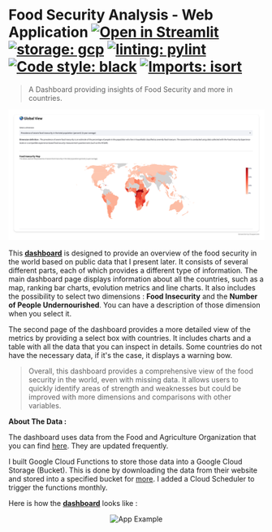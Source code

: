 

# Food Security Analysis - Web Application [![Open in Streamlit](https://static.streamlit.io/badges/streamlit_badge_black_white.svg)](https://npogeant-food-security-app-1--global-view-0egely.streamlit.app/) [![storage: gcp](https://img.shields.io/badge/storage-gcp-991515)](https://cloud.google.com/?hl=fr) [![linting: pylint](https://img.shields.io/badge/linting-pylint-yellowgreen)](https://github.com/PyCQA/pylint) [![Code style: black](https://img.shields.io/badge/code%20style-black-000000.svg)](https://github.com/psf/black) [![Imports: isort](https://img.shields.io/badge/%20imports-isort-%231674b1?style=flat)](https://pycqa.github.io/isort/)

> A Dashboard providing insights of Food Security and more in countries.

<p align="center">
  <img src="utils/static/food-web-app.png" alt="App Example" width="738">
</p>

This [**dashboard**](https://npogeant-food-security-app-1--global-view-0egely.streamlit.app/) is designed to provide an overview of the food security in the world based on public data that I present later. It consists of several different parts, each of which provides a different type of information. The main dashboard page displays information about all the countries, such as a map, ranking bar charts, evolution metrics and line charts. It also includes the possibility to select two dimensions : **Food Insecurity** and the **Number of People Undernourished**. You can have a description of those dimension when you select it.

The second page of the dashboard provides a more detailed view of the metrics by providing a select box with countries. It includes charts and a table with all the data that you can inspect in details. Some countries do not have the necessary data, if it's the case, it displays a warning bow.

> Overall, this dashboard provides a comprehensive view of the food security in the world, even with missing data. It allows users to quickly identify areas of strength and weaknesses but could be improved with more dimensions and comparisons with other variables.

**About The Data :**

The dashboard uses data from the Food and Agriculture Organization that you can find [here](https://www.fao.org/faostat/en/#data/FS). They are updated frequently.

I built Google Cloud Functions to store those data into a Google Cloud Storage (Bucket). This is done by downloading the data from their website and stored into a specified bucket for [more](utils/gcp-functions.py).
I added a Cloud Scheduler to trigger the functions monthly.

Here is how the [**dashboard**](https://npogeant-food-security-app-1--global-view-0egely.streamlit.app/) looks like :

<p align="center">
  <img src="utils/static/food-web-app.gif" alt="App Example" width="738">
</p>